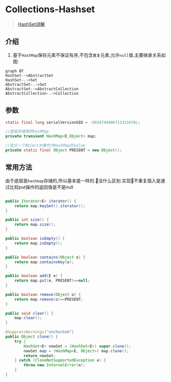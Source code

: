 # Collections-Hashset


<!--more-->

> [HashSet详解](http://cmsblogs.com/?p=599)


## 介绍
1. 基于`HashMap`保存元素不保证有序,不包含`重复`元素,允许`null`值.主要继承关系如图:
  
```mermaid
graph BT
HashSet-->AbstractSet
HashSet-.->Set
AbstractSet-.->Set
AbstractSet-->AbstractCollection
AbstractCollection-.->Collection	
```

## 参数
```java
static final long serialVersionUID = -5024744406713321676L;

//底层存储用的hashMap
private transient HashMap<E,Object> map;

//定义一个Object对象作为HashMap的value
private static final Object PRESENT = new Object();

```
## 常用方法
由于底层是`hashmap`存储的,所以基本是一样的.没什么区别.实现不重复插入是通过比较put操作的返回值是不是null
```java

public Iterator<E> iterator() {
    return map.keySet().iterator();
}

public int size() {
    return map.size();
}

public boolean isEmpty() {
    return map.isEmpty();
}

public boolean contains(Object o) {
    return map.containsKey(o);
}

public boolean add(E e) {
    return map.put(e, PRESENT)==null;
}

public boolean remove(Object o) {
    return map.remove(o)==PRESENT;
}

public void clear() {
    map.clear();
}

@SuppressWarnings("unchecked")
public Object clone() {
    try {
        HashSet<E> newSet = (HashSet<E>) super.clone();
        newSet.map = (HashMap<E, Object>) map.clone();
        return newSet;
    } catch (CloneNotSupportedException e) {
        throw new InternalError(e);
    }
}
```
